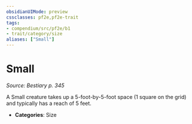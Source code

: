 ```yaml
---
obsidianUIMode: preview
cssclasses: pf2e,pf2e-trait
tags:
- compendium/src/pf2e/b1
- trait/category/size
aliases: ["Small"]
---
```

# Small  
*Source: Bestiary p. 345*  

A Small creature takes up a 5-foot-by-5-foot space (1 square on the grid) and typically has a reach of 5 feet.

- **Categories**: Size